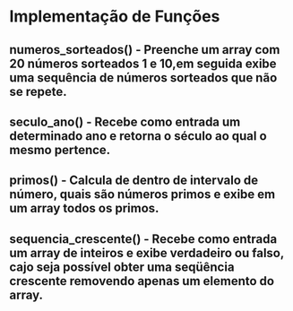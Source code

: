 # Implementação de Funções

## numeros_sorteados() - Preenche um array com 20 números sorteados 1 e 10,em seguida exibe uma sequência de números sorteados que não se repete. 

## seculo_ano() - Recebe como entrada um determinado ano e retorna o século ao qual o mesmo pertence.

## primos() - Calcula de dentro de intervalo de número, quais são números primos e exibe em um array todos os primos.

## sequencia_crescente() - Recebe como entrada um array de inteiros e exibe verdadeiro ou falso, cajo seja possível obter uma seqüência crescente removendo apenas um elemento do array.
